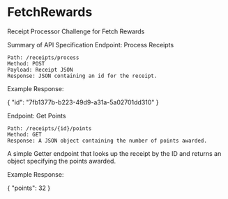 # FetchRewards
Receipt Processor Challenge for Fetch Rewards


Summary of API Specification
Endpoint: Process Receipts

    Path: /receipts/process
    Method: POST
    Payload: Receipt JSON
    Response: JSON containing an id for the receipt.

Example Response:

{ "id": "7fb1377b-b223-49d9-a31a-5a02701dd310" }

Endpoint: Get Points

    Path: /receipts/{id}/points
    Method: GET
    Response: A JSON object containing the number of points awarded.

A simple Getter endpoint that looks up the receipt by the ID and returns an object specifying the points awarded.

Example Response:

{ "points": 32 }

